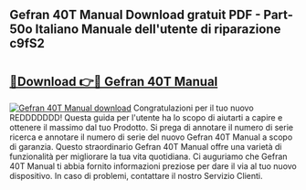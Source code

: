 ## Gefran 40T Manual Download gratuit PDF - Part-50o Italiano Manuale dell'utente di riparazione c9fS2

# <h2><a href="http://dfczlyy.blite.top/?on=Gefran+40T+Manual">🔗Download 👉🔴 Gefran 40T Manual</a></h2>

[![Gefran 40T Manual download](https://i.imgur.com/lujVjoI.png)](http://dfczlyy.blite.top/?on=Gefran+40T+Manual)
Congratulazioni per il tuo nuovo REDDDDDDD! Questa guida per l'utente ha lo scopo di aiutarti a capire e ottenere il massimo dal tuo Prodotto. Si prega di annotare il numero di serie ricerca e annotare il numero di serie del nuovo Gefran 40T Manual a scopo di garanzia. Questo straordinario Gefran 40T Manual offre una varietà di funzionalità per migliorare la tua vita quotidiana. Ci auguriamo che Gefran 40T Manual ti abbia fornito informazioni preziose per dare il via al tuo nuovo dispositivo. In caso di problemi, contattare il nostro Servizio Clienti.

